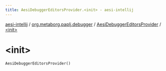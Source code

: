 ```yaml
---
title: AesiDebuggerEditorsProvider.<init> - aesi-intellij
---
```


[aesi-intellij](../../index.html) / [org.metaborg.paplj.debugger](../index.html) / [AesiDebuggerEditorsProvider](index.html) / [&lt;init&gt;](.)

# &lt;init&gt;

`AesiDebuggerEditorsProvider()`